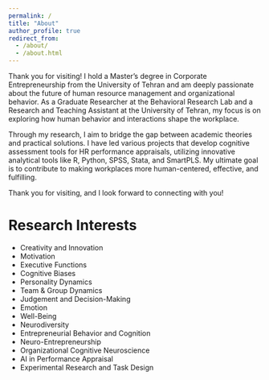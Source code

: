 ```yaml
---
permalink: /
title: "About"
author_profile: true
redirect_from: 
  - /about/
  - /about.html
---
```

Thank you for visiting! I hold a Master’s degree in Corporate Entrepreneurship from the University of Tehran and am deeply passionate about the future of human resource management and organizational behavior. As a Graduate Researcher at the Behavioral Research Lab and a Research and Teaching Assistant at the University of Tehran, my focus is on exploring how human behavior and interactions shape the workplace.

Through my research, I aim to bridge the gap between academic theories and practical solutions. I have led various projects that develop cognitive assessment tools for HR performance appraisals, utilizing innovative analytical tools like R, Python, SPSS, Stata, and SmartPLS. My ultimate goal is to contribute to making workplaces more human-centered, effective, and fulfilling.

Thank you for visiting, and I look forward to connecting with you!

# Research Interests
- Creativity and Innovation
- Motivation
- Executive Functions
- Cognitive Biases
- Personality Dynamics
- Team & Group Dynamics
- Judgement and Decision-Making
- Emotion
- Well-Being
- Neurodiversity
- Entrepreneurial Behavior and Cognition
- Neuro-Entrepreneurship
- Organizational Cognitive Neuroscience
- AI in Performance Appraisal
- Experimental Research and Task Design
